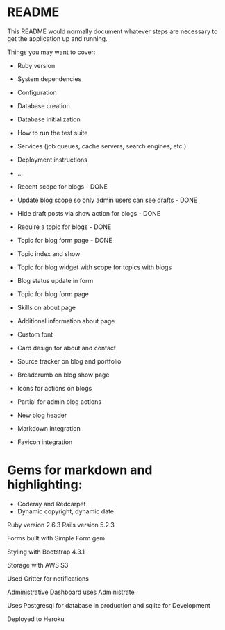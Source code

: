 # README

This README would normally document whatever steps are necessary to get the
application up and running.

Things you may want to cover:

* Ruby version

* System dependencies

* Configuration

* Database creation

* Database initialization

* How to run the test suite

* Services (job queues, cache servers, search engines, etc.)

* Deployment instructions

* ...

 * Recent scope for blogs - DONE
 * Update blog scope so only admin users can see drafts - DONE
 * Hide draft posts via show action for blogs - DONE
 * Require a topic for blogs - DONE
 * Topic for blog form page - DONE
 * Topic index and show
 * Topic for blog widget with scope for topics with blogs
 * Blog status update in form
 * Topic for blog form page
 * Skills on about page
 * Additional information about page
 * Custom font
 * Card design for about and contact
 * Source tracker on blog and portfolio
 * Breadcrumb on blog show page
 * Icons for actions on blogs
 * Partial for admin blog actions
 * New blog header
 * Markdown integration
 * Favicon integration

 # Gems for markdown and highlighting:
 * Coderay and Redcarpet
 *  Dynamic copyright, dynamic date



Ruby version 2.6.3 Rails version 5.2.3

Forms built with Simple Form gem

Styling with Bootstrap 4.3.1

Storage with AWS S3

Used Gritter for notifications

Administrative Dashboard uses Administrate

Uses Postgresql for database in production and sqlite for Development

Deployed to Heroku
